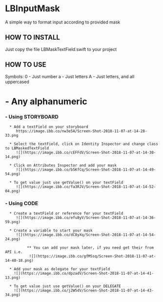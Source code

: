 # LBInputMask

A simple way to format input according to provided mask


## HOW TO INSTALL

Just copy the file LBMaskTextField.swift to your project

## HOW TO USE

Symbols: 
 0 - Just number
 a - Just letters
 A - Just letters, and all uppercased
 # - Any alphanumeric

  ### - Using STORYBOARD
      * Add a textField on your storyboard
         https://image.ibb.co/nw3e5A/Screen-Shot-2018-11-07-at-14-28-33.png

      * Select the textField, click on Identity Inspector and change class to LBMaskedTextField
         ![](https://image.ibb.co/cEFFdV/Screen-Shot-2018-11-07-at-14-30-14.png)

      * Click on Attributes Inspector and add your mask
         ![](https://image.ibb.co/b5KfCq/Screen-Shot-2018-11-07-at-14-49-54.png)

      * To get value just use getValue() on your textField
         ![](https://image.ibb.co/fa3RJV/Screen-Shot-2018-11-07-at-14-52-04.png)


  ### - Using CODE
      * Create a textField or reference for your textField
         ![](https://image.ibb.co/efu8yV/Screen-Shot-2018-11-07-at-14-36-59.png)

      * Create a variable to start your mask
         ![](https://image.ibb.co/dC8yXq/Screen-Shot-2018-11-07-at-14-54-24.png)

              ** You can add your mask later, if you need get their from API i.e.
               ![](https://image.ibb.co/gfMSsq/Screen-Shot-2018-11-07-at-14-40-18.png)

      * Add your mask as delegate for your textField
        ![](https://image.ibb.co/dpzadV/Screen-Shot-2018-11-07-at-14-41-13.png)

      * To get value just use getValue() on your DELEGATE
        ![](https://image.ibb.co/j2W5dV/Screen-Shot-2018-11-07-at-14-43-34.png)
  
